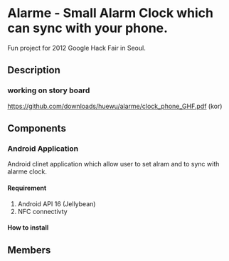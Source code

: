 Alarme - Small Alarm Clock which can sync with your phone.
==========================================================

Fun project for 2012 Google Hack Fair in Seoul.

Description
---------------------------------
### working on story board
  https://github.com/downloads/huewu/alarme/clock_phone_GHF.pdf (kor)

Components
---------------------------------
### Android Application
Android clinet application which allow user to set alram and to sync with alarme clock.

#### Requirement
1. Android API 16 (Jellybean)
2. NFC connectivty

#### How to install

Members
---------------------------------

